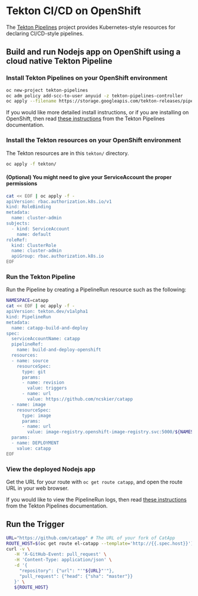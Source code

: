 # Tekton CI/CD on OpenShift

The [Tekton Pipelines](https://github.com/tektoncd/pipeline) project provides
Kubernetes-style resources for declaring CI/CD-style pipelines.

## Build and run Nodejs app on OpenShift using a cloud native Tekton Pipeline

### Install Tekton Pipelines on your OpenShift environment

```bash
oc new-project tekton-pipelines
oc adm policy add-scc-to-user anyuid -z tekton-pipelines-controller
oc apply --filename https://storage.googleapis.com/tekton-releases/pipeline/latest/release.notags.yaml
```

If you would like more detailed install instructions, or if you are installing
on OpenShift, then read [these instructions](https://github.com/tektoncd/pipeline/blob/master/docs/install.md#installing-tekton-pipelines) from the Tekton Pipelines documentation.

### Install the Tekton resources on your OpenShift environment

The Tekton resources are in this `tekton/` directory.

```bash
oc apply -f tekton/
```

#### (Optional) You might need to give your ServiceAccount the proper permissions

```bash
cat << EOF | oc apply -f -
apiVersion: rbac.authorization.k8s.io/v1
kind: RoleBinding
metadata:
  name: cluster-admin
subjects:
  - kind: ServiceAccount
    name: default
roleRef:
  kind: ClusterRole
  name: cluster-admin
  apiGroup: rbac.authorization.k8s.io
EOF
```

### Run the Tekton Pipeline

Run the Pipeline by creating a PipelineRun resource such as the following:

```bash
NAMESPACE=catapp
cat << EOF | oc apply -f -
apiVersion: tekton.dev/v1alpha1
kind: PipelineRun
metadata:
  name: catapp-build-and-deploy
spec:
  serviceAccountName: catapp
  pipelineRef:
    name: build-and-deploy-openshift
  resources:
  - name: source
    resourceSpec:
      type: git
      params:
      - name: revision
        value: triggers
      - name: url
        value: https://github.com/ncskier/catapp
  - name: image
    resourceSpec:
      type: image
      params:
      - name: url
        value: image-registry.openshift-image-registry.svc:5000/${NAMESPACE}/catapp:latest
  params:
  - name: DEPLOYMENT
    value: catapp
EOF
```

### View the deployed Nodejs app

Get the URL for your route with `oc get route catapp`, and open the route URL in your web browser.

If you would like to view the PipelineRun logs, then read [these instructions](https://github.com/tektoncd/pipeline/blob/master/docs/logs.md) from the Tekton Pipelines
documentation.

## Run the Trigger

```bash
URL="https://github.com/catapp" # The URL of your fork of CatApp
ROUTE_HOST=$(oc get route el-catapp --template='http://{{.spec.host}}')
curl -v \
   -H 'X-GitHub-Event: pull_request' \
   -H 'Content-Type: application/json' \
   -d '{
     "repository": {"url": "'"${URL}"'"},
     "pull_request": {"head": {"sha": "master"}}
   }' \
   ${ROUTE_HOST}
```

